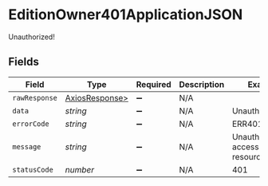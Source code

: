 # EditionOwner401ApplicationJSON

Unauthorized!


## Fields

| Field                                                    | Type                                                     | Required                                                 | Description                                              | Example                                                  |
| -------------------------------------------------------- | -------------------------------------------------------- | -------------------------------------------------------- | -------------------------------------------------------- | -------------------------------------------------------- |
| `rawResponse`                                            | [AxiosResponse>](https://axios-http.com/docs/res_schema) | :heavy_minus_sign:                                       | N/A                                                      |                                                          |
| `data`                                                   | *string*                                                 | :heavy_minus_sign:                                       | N/A                                                      | Unauthenticated.                                         |
| `errorCode`                                              | *string*                                                 | :heavy_minus_sign:                                       | N/A                                                      | ERR401                                                   |
| `message`                                                | *string*                                                 | :heavy_minus_sign:                                       | N/A                                                      | Unauthorized to access this resource(s)                  |
| `statusCode`                                             | *number*                                                 | :heavy_minus_sign:                                       | N/A                                                      | 401                                                      |